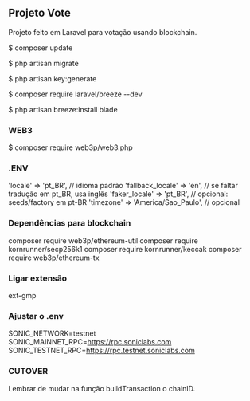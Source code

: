 ## Projeto Vote

Projeto feito em Laravel para votação usando blockchain.


$ composer update

$ php artisan migrate

$ php artisan key:generate

$ composer require laravel/breeze --dev

$ php artisan breeze:install blade

### WEB3
$ composer require web3p/web3.php


### .ENV
'locale' => 'pt_BR',            // idioma padrão
'fallback_locale' => 'en',      // se faltar tradução em pt_BR, usa inglês
'faker_locale' => 'pt_BR',      // opcional: seeds/factory em pt-BR
'timezone' => 'America/Sao_Paulo', // opcional


### Dependências para blockchain
composer require web3p/ethereum-util
composer require kornrunner/secp256k1
composer require kornrunner/keccak
composer require web3p/ethereum-tx

### Ligar extensão
ext-gmp

### Ajustar o .env
SONIC_NETWORK=testnet
SONIC_MAINNET_RPC=https://rpc.soniclabs.com
SONIC_TESTNET_RPC=https://rpc.testnet.soniclabs.com

### CUTOVER
Lembrar de mudar na função buildTransaction o chainID.